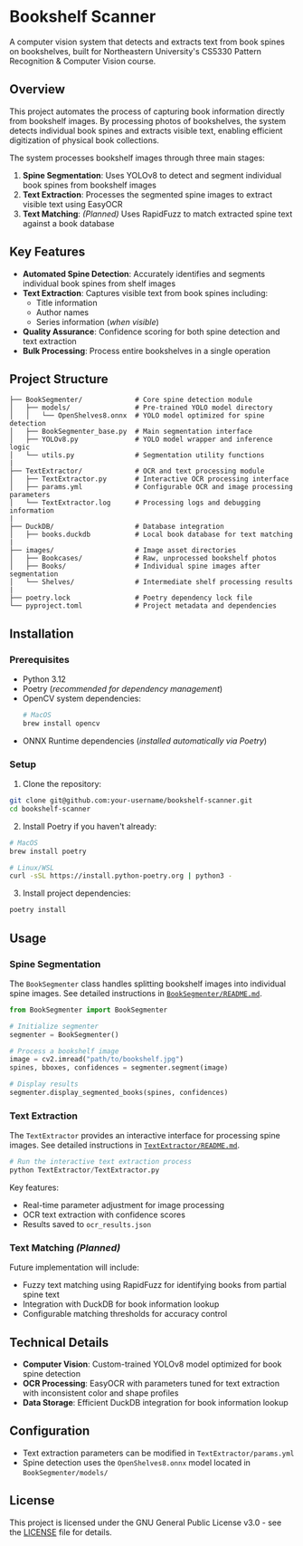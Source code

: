 # Bookshelf Scanner

A computer vision system that detects and extracts text from book spines on bookshelves, built for Northeastern University's CS5330 Pattern Recognition & Computer Vision course.

## Overview

This project automates the process of capturing book information directly from bookshelf images. By processing photos of bookshelves, the system detects individual book spines and extracts visible text, enabling efficient digitization of physical book collections.

The system processes bookshelf images through three main stages:

1. **Spine Segmentation**: Uses YOLOv8 to detect and segment individual book spines from bookshelf images
2. **Text Extraction**: Processes the segmented spine images to extract visible text using EasyOCR
3. **Text Matching**: *(Planned)* Uses RapidFuzz to match extracted spine text against a book database

## Key Features

- **Automated Spine Detection**: Accurately identifies and segments individual book spines from shelf images
- **Text Extraction**: Captures visible text from book spines including:
  - Title information
  - Author names
  - Series information (*when visible*)
- **Quality Assurance**: Confidence scoring for both spine detection and text extraction
- **Bulk Processing**: Process entire bookshelves in a single operation

## Project Structure

```
├── BookSegmenter/             # Core spine detection module
│   ├── models/                # Pre-trained YOLO model directory
│   │   └── OpenShelves8.onnx  # YOLO model optimized for spine detection
│   ├── BookSegmenter_base.py  # Main segmentation interface
│   ├── YOLOv8.py              # YOLO model wrapper and inference logic
│   └── utils.py               # Segmentation utility functions
|
├── TextExtractor/             # OCR and text processing module
│   ├── TextExtractor.py       # Interactive OCR processing interface
│   ├── params.yml             # Configurable OCR and image processing parameters
│   └── TextExtractor.log      # Processing logs and debugging information
|
├── DuckDB/                    # Database integration
│   ├── books.duckdb           # Local book database for text matching
|
├── images/                    # Image asset directories
│   ├── Bookcases/             # Raw, unprocessed bookshelf photos
│   ├── Books/                 # Individual spine images after segmentation
│   └── Shelves/               # Intermediate shelf processing results
|
├── poetry.lock                # Poetry dependency lock file
└── pyproject.toml             # Project metadata and dependencies
```

## Installation

### Prerequisites

- Python 3.12
- Poetry (*recommended for dependency management*)
- OpenCV system dependencies:
  ```bash
  # MacOS
  brew install opencv
  ```
- ONNX Runtime dependencies (*installed automatically via Poetry*)

### Setup

1. Clone the repository:
```bash
git clone git@github.com:your-username/bookshelf-scanner.git
cd bookshelf-scanner
```

2. Install Poetry if you haven't already:
```bash
# MacOS
brew install poetry

# Linux/WSL
curl -sSL https://install.python-poetry.org | python3 -
```

3. Install project dependencies:
```bash
poetry install
```

## Usage

### Spine Segmentation

The `BookSegmenter` class handles splitting bookshelf images into individual spine images. See detailed instructions in [`BookSegmenter/README.md`](./BookSegmenter/README.md).

```python
from BookSegmenter import BookSegmenter

# Initialize segmenter
segmenter = BookSegmenter()

# Process a bookshelf image
image = cv2.imread("path/to/bookshelf.jpg")
spines, bboxes, confidences = segmenter.segment(image)

# Display results
segmenter.display_segmented_books(spines, confidences)
```

### Text Extraction

The `TextExtractor` provides an interactive interface for processing spine images. See detailed instructions in [`TextExtractor/README.md`](./TextExtractor/README.md).

```python
# Run the interactive text extraction process
python TextExtractor/TextExtractor.py
```

Key features:
- Real-time parameter adjustment for image processing
- OCR text extraction with confidence scores
- Results saved to `ocr_results.json`

### Text Matching *(Planned)*

Future implementation will include:
- Fuzzy text matching using RapidFuzz for identifying books from partial spine text
- Integration with DuckDB for book information lookup
- Configurable matching thresholds for accuracy control

## Technical Details

- **Computer Vision**: Custom-trained YOLOv8 model optimized for book spine detection
- **OCR Processing**: EasyOCR with parameters tuned for text extraction with inconsistent color and shape profiles
- **Data Storage**: Efficient DuckDB integration for book information lookup

## Configuration

- Text extraction parameters can be modified in `TextExtractor/params.yml`
- Spine detection uses the `OpenShelves8.onnx` model located in `BookSegmenter/models/`

## License

This project is licensed under the GNU General Public License v3.0 - see the [LICENSE](LICENSE) file for details.
